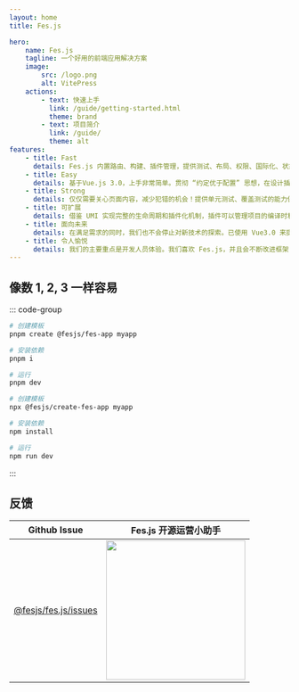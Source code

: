 ```yaml
---
layout: home
title: Fes.js

hero:
    name: Fes.js
    tagline: 一个好用的前端应用解决方案
    image:
        src: /logo.png
        alt: VitePress
    actions:
        - text: 快速上手
          link: /guide/getting-started.html
          theme: brand
        - text: 项目简介
          link: /guide/
          theme: alt
features:
    - title: Fast
      details: Fes.js 内置路由、构建、插件管理，提供测试、布局、权限、国际化、状态管理、请求、数据字典、SVG等插件，可以满足大部分日常开发需求。
    - title: Easy
      details: 基于Vue.js 3.0，上手非常简单。贯彻 “约定优于配置” 思想，在设计插件上尽可能用约定替代配置，依然提供统一的插件配置入口，简单简洁又不失灵活。提供一致性的API入口，一致化的体验，学习起来更轻松。
    - title: Strong
      details: 仅仅需要关心页面内容，减少犯错的机会！提供单元测试、覆盖测试的能力保障项目质量。
    - title: 可扩展
      details: 借鉴 UMI 实现完整的生命周期和插件化机制，插件可以管理项目的编译时和运行时，能力均可以通过插件封装进来，在 Fes.js 中协调有序的运行。
    - title: 面向未来
      details: 在满足需求的同时，我们也不会停止对新技术的探索。已使用 Vue3.0 来提升应用性能，已使用 webpack5 和 vite 提升构建性能和实现微服务。
    - title: 令人愉悦
      details: 我们的主要重点是开发人员体验。我们喜欢 Fes.js，并且会不断改进框架，所以您也喜欢它！期待有吸引力的解决方案，描述性的错误消息，强大的默认值和详细的文档。如果有问题或疑问，我们有用的社区将为您提供帮助。
---
```


<HomeContent>

## 像数 1, 2, 3 一样容易

::: code-group

```bash [pnpm]
# 创建模板
pnpm create @fesjs/fes-app myapp

# 安装依赖
pnpm i

# 运行
pnpm dev
```

```bash [npm]
# 创建模板
npx @fesjs/create-fes-app myapp

# 安装依赖
npm install

# 运行
npm run dev
```

:::

## 反馈

| Github Issue                                                           | Fes.js 开源运营小助手                                                                            |
| ---------------------------------------------------------------------- | ------------------------------------------------------------------------------------------------ |
| [@fesjs/fes.js/issues](https://github.com/WeBankFinTech/fes.js/issues) | <img src="https://cos-1254145788.cos.ap-guangzhou.myqcloud.com/WechatIMG104.jpeg" height="250"/> |

</HomeContent>
